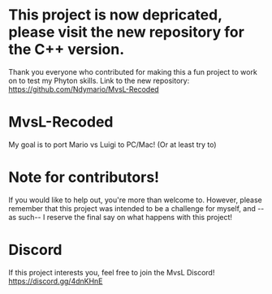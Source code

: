 # This project is now depricated, please visit the new repository for the C++ version.
Thank you everyone who contributed for making this a fun project to work on to test my Phyton skills.
Link to the new repository: https://github.com/Ndymario/MvsL-Recoded

# MvsL-Recoded
My goal is to port Mario vs Luigi to PC/Mac! (Or at least try to)

# Note for contributors!
If you would like to help out, you're more than welcome to. However, please remember that this project was intended to be a challenge for myself, and --as such-- I reserve the final say on what happens with this project! 

# Discord
If this project interests you, feel free to join the MvsL Discord!
https://discord.gg/4dnKHnE
